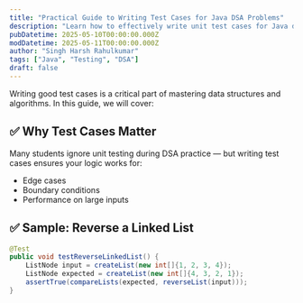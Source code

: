 ```yaml
---
title: "Practical Guide to Writing Test Cases for Java DSA Problems"
description: "Learn how to effectively write unit test cases for Java data structures and algorithms with real examples and strategies."
pubDatetime: 2025-05-10T00:00:00.000Z
modDatetime: 2025-05-11T00:00:00.000Z
author: "Singh Harsh Rahulkumar"
tags: ["Java", "Testing", "DSA"]
draft: false
---
```


Writing good test cases is a critical part of mastering data structures and algorithms. In this guide, we will cover:

## ✅ Why Test Cases Matter

Many students ignore unit testing during DSA practice — but writing test cases ensures your logic works for:

- Edge cases
- Boundary conditions
- Performance on large inputs

## ✅ Sample: Reverse a Linked List

```java
@Test
public void testReverseLinkedList() {
    ListNode input = createList(new int[]{1, 2, 3, 4});
    ListNode expected = createList(new int[]{4, 3, 2, 1});
    assertTrue(compareLists(expected, reverseList(input)));
}
